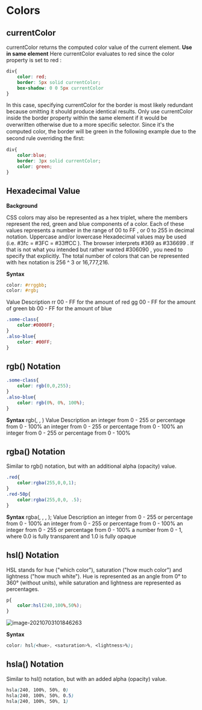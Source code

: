 # Colors

## currentColor

currentColor returns the computed color value of the current element.
**Use in same element**
Here currentColor evaluates to red since the color property is set to red :

```css
div{
	color: red;
	border: 5px solid currentColor;
	box-shadow: 0 0 5px currentColor
}
```

In this case, specifying currentColor for the border is most likely redundant because omitting it should produce
identical results. Only use currentColor inside the border property within the same element if it would be
overwritten otherwise due to a more speciﬁc selector.
Since it's the computed color, the border will be green in the following example due to the second rule overriding
the ﬁrst:

```css
div{
	color:blue;
	border: 3px solid currentColor;
	color: green;
}
```

## Hexadecimal Value

**Background**

CSS colors may also be represented as a hex triplet, where the members represent the red, green and blue
components of a color. Each of these values represents a number in the range of 00 to FF , or 0 to 255 in decimal
notation. Uppercase and/or lowercase Hexadecimal values may be used (i.e. #3fc = #3FC = #33ffCC ). The browser
interprets #369 as #336699 . If that is not what you intended but rather wanted #306090 , you need to specify that
explicitly.
The total number of colors that can be represented with hex notation is 256 ^ 3 or 16,777,216.

**Syntax**

```css
color: #rrggbb;
color: #rgb;
```

Value    Description
rr           00 - FF for the amount of red
gg 		00 - FF for the amount of green
bb 		00 - FF for the amount of blue

```css
.some-class{
	color:#0000FF;
}
.also-blue{
	color: #00FF;
}
```

## rgb() Notation

```css
.some-class{
	color: rgb(0,0,255);
}
.also-blue{
    color: rgb(0%, 0%, 100%);
}
```

**Syntax**
rgb(<red>, <green>, <blue>)
Value       		Description
<red> 			an integer from 0 - 255 or percentage from 0 - 100%
<green> 		an integer from 0 - 255 or percentage from 0 - 100%
<blue> 		  an integer from 0 - 255 or percentage from 0 - 100%

## rgba() Notation

Similar to rgb() notation, but with an additional alpha (opacity) value.

```css
.red{
	color:rgba(255,0,0,1);
}
.red-50p{
	color:rgba(255,0,0, .5);
}
```

**Syntax**
rgba(<red>, <green>, <blue>, <alpha>);
Value			Description
<red>  		an integer from 0 - 255 or percentage from 0 - 100%
<green> 	 an integer from 0 - 255 or percentage from 0 - 100%
<blue> 	   an integer from 0 - 255 or percentage from 0 - 100%
<alpha>      a number from 0 - 1, where 0.0 is fully transparent and 1.0 is fully opaque

## hsl() Notation

HSL stands for hue ("which color"), saturation ("how much color") and lightness ("how much white").
Hue is represented as an angle from 0° to 360° (without units), while saturation and lightness are represented as
percentages.

```css
p{
	color:hsl(240,100%,50%);
}
```

![image-20210703101846263](/home/aidyn/snap/typora/39/.config/Typora/typora-user-images/image-20210703101846263.png)

**Syntax**

```css
color: hsl(<hue>, <saturation>%, <lightness>%);
```

## hsla() Notation

Similar to hsl() notation, but with an added alpha (opacity) value.

```css
hsla(240, 100%, 50%, 0)
hsla(240, 100%, 50%, 0.5)
hsla(240, 100%, 50%, 1)
```

